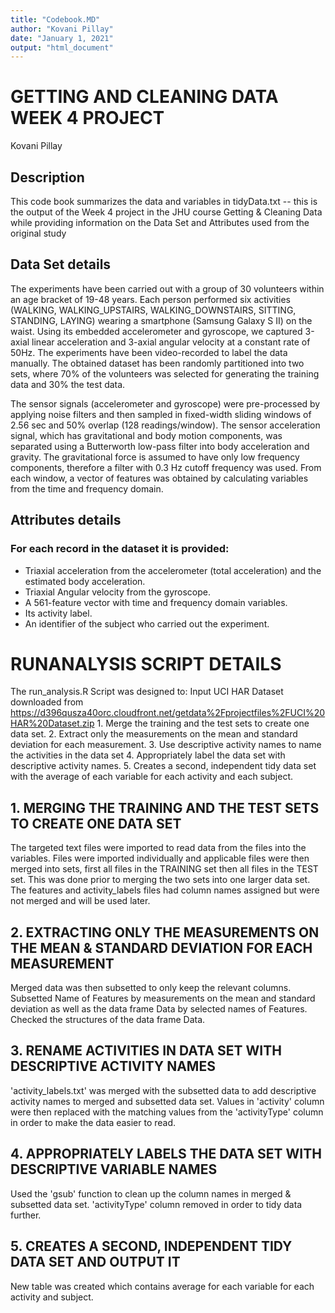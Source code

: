 ```yaml
---
title: "Codebook.MD"
author: "Kovani Pillay"
date: "January 1, 2021"
output: "html_document"
---
```


# GETTING AND CLEANING DATA WEEK 4 PROJECT 
Kovani Pillay

## Description
This code book summarizes the data and variables in tidyData.txt -- this is the output of the Week 4 project in the JHU course Getting & Cleaning Data while providing
information on the Data Set and Attributes used from the original study

## Data Set details
The experiments have been carried out with a group of 30 volunteers within an age bracket of 19-48 years. Each person performed six activities (WALKING, WALKING_UPSTAIRS, WALKING_DOWNSTAIRS, SITTING, STANDING, LAYING) wearing a smartphone (Samsung Galaxy S II) on the waist. Using its embedded accelerometer and gyroscope, we captured 3-axial linear acceleration and 3-axial angular velocity at a constant rate of 50Hz. The experiments have been video-recorded to label the data manually. The obtained dataset has been randomly partitioned into two sets, where 70% of the volunteers was selected for generating the training data and 30% the test data.

The sensor signals (accelerometer and gyroscope) were pre-processed by applying noise filters and then sampled in fixed-width sliding windows of 2.56 sec and 50% overlap (128 readings/window). The sensor acceleration signal, which has gravitational and body motion components, was separated using a Butterworth low-pass filter into body acceleration and gravity. The gravitational force is assumed to have only low frequency components, therefore a filter with 0.3 Hz cutoff frequency was used. From each window, a vector of features was obtained by calculating variables from the time and frequency domain.

## Attributes details
### For each record in the dataset it is provided:
- Triaxial acceleration from the accelerometer (total acceleration) and the estimated body acceleration.
- Triaxial Angular velocity from the gyroscope.
- A 561-feature vector with time and frequency domain variables.
- Its activity label.
- An identifier of the subject who carried out the experiment.

# RUNANALYSIS SCRIPT DETAILS

The run_analysis.R Script was designed to:
Input UCI HAR Dataset downloaded from https://d396qusza40orc.cloudfront.net/getdata%2Fprojectfiles%2FUCI%20HAR%20Dataset.zip 
        1. Merge the training and the test sets to create one data set.
        2. Extract only the measurements on the mean and standard deviation for each measurement. 
        3. Use descriptive activity names to name the activities in the data set
        4. Appropriately label the data set with descriptive activity names. 
        5. Creates a second, independent tidy data set with the average of each variable for each activity and each subject. 
      

## 1. MERGING THE TRAINING AND THE TEST SETS TO CREATE ONE DATA SET
The targeted text files were imported to read data from the files into the variables. Files were imported individually and applicable files were then merged into sets, first all files in the TRAINING set then all files in the TEST set. This was done prior to merging the two sets into one larger data set. The features and activity_labels files had column names assigned but were not merged and will be used later.


## 2. EXTRACTING ONLY THE MEASUREMENTS ON THE MEAN & STANDARD DEVIATION FOR EACH MEASUREMENT
Merged data was then subsetted to only keep the relevant columns. Subsetted Name of Features by measurements on the mean and standard deviation as well as the data frame Data by selected names of Features. Checked the structures of the data frame Data. 


## 3. RENAME ACTIVITIES IN DATA SET WITH DESCRIPTIVE ACTIVITY NAMES
'activity_labels.txt' was merged with the subsetted data to add descriptive activity names to merged and subsetted data set. Values in 'activity' column were then replaced with the matching values from the 'activityType' column in order to make the data easier to read.  
 

## 4. APPROPRIATELY LABELS THE DATA SET WITH DESCRIPTIVE VARIABLE NAMES
Used the 'gsub' function to clean up the column names in merged & subsetted data set. 'activityType' column removed in order to tidy data further.

## 5. CREATES A SECOND, INDEPENDENT TIDY DATA SET AND OUTPUT IT
New table was created which contains average for each variable for each activity and subject.


